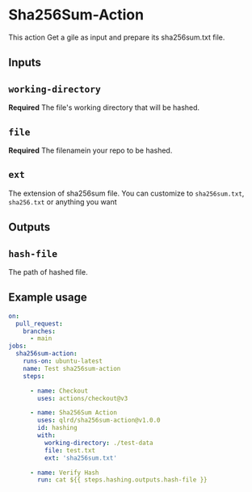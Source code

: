 # Sha256Sum-Action

This action Get a gile as input and prepare its sha256sum.txt file.
## Inputs

## `working-directory`

**Required** The file's working directory that will be hashed.

## `file`

**Required** The filenamein your repo to be hashed.

## `ext`

The extension of sha256sum file. You can customize to `sha256sum.txt`, `sha256.txt` or anything you want

## Outputs

## `hash-file`

The path of hashed file.

## Example usage
```yaml
on:
  pull_request:
    branches:
      - main
jobs:
  sha256sum-action:
    runs-on: ubuntu-latest
    name: Test sha256sum-action
    steps:

      - name: Checkout
        uses: actions/checkout@v3

      - name: Sha256Sum Action
        uses: qlrd/sha256sum-action@v1.0.0
        id: hashing
        with:
          working-directory: ./test-data
          file: test.txt
          ext: 'sha256sum.txt'

      - name: Verify Hash
        run: cat ${{ steps.hashing.outputs.hash-file }} 
```
